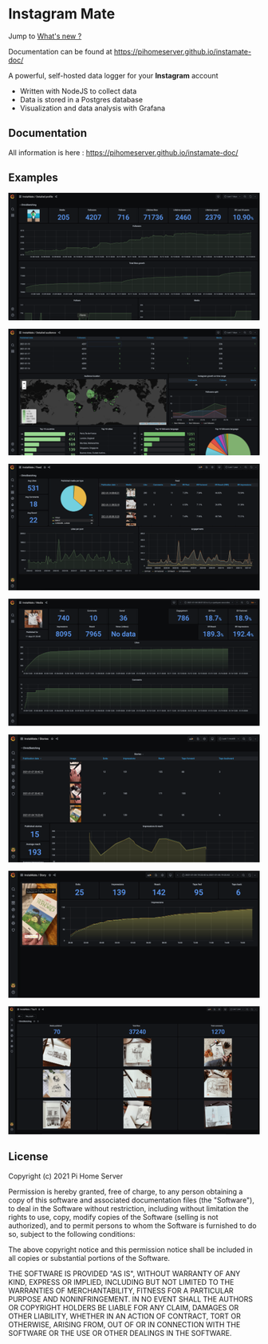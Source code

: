 Instagram Mate
=======================

Jump to [What's new ?](https://github.com/pihomeserver/instamate/blob/master/CHANGELOG.md)

Documentation can be found at https://pihomeserver.github.io/instamate-doc/

A powerful, self-hosted data logger for your **Instagram** account

* Written with NodeJS to collect data
* Data is stored in a Postgres database
* Visualization and data analysis with Grafana


Documentation
-------
All information is here : https://pihomeserver.github.io/instamate-doc/

Examples
-------
![Detailed profile](https://raw.githubusercontent.com/pihomeserver/instamate/main/public/screenshots/Dashboard%20-%20Detailed%20profile.png)

![Detailed audience](https://raw.githubusercontent.com/pihomeserver/instamate/main/public/screenshots/Dashboard%20-%20Detailed%20audience.png)

![Feed](https://raw.githubusercontent.com/pihomeserver/instamate/main/public/screenshots/Dashboard%20-%20Feed.png)

![Media details](https://raw.githubusercontent.com/pihomeserver/instamate/main/public/screenshots/Dashboard%20-%20Media.png)

![Stories](https://raw.githubusercontent.com/pihomeserver/instamate/main/public/screenshots/Dashboard%20-%20Stories.png)

![Story details](https://raw.githubusercontent.com/pihomeserver/instamate/main/public/screenshots/Dashboard%20-%20Story.png)

![Top 9](https://raw.githubusercontent.com/pihomeserver/instamate/main/public/screenshots/Dashboard%20-%20Top%209.png)

License
-------

Copyright (c) 2021 Pi Home Server

Permission is hereby granted, free of charge, to any person obtaining a copy of this software and associated documentation files (the "Software"), to deal in the Software without restriction, including without limitation the rights to use, copy, modify copies of the Software (selling is not authorized), and to permit persons to whom the Software is furnished to do so, subject to the following conditions:

The above copyright notice and this permission notice shall be included in all copies or substantial portions of the Software.

THE SOFTWARE IS PROVIDED "AS IS", WITHOUT WARRANTY OF ANY KIND, EXPRESS OR IMPLIED, INCLUDING BUT NOT LIMITED TO THE WARRANTIES OF MERCHANTABILITY, FITNESS FOR A PARTICULAR PURPOSE AND NONINFRINGEMENT. IN NO EVENT SHALL THE AUTHORS OR COPYRIGHT HOLDERS BE LIABLE FOR ANY CLAIM, DAMAGES OR OTHER LIABILITY, WHETHER IN AN ACTION OF CONTRACT, TORT OR OTHERWISE, ARISING FROM, OUT OF OR IN CONNECTION WITH THE SOFTWARE OR THE USE OR OTHER DEALINGS IN THE SOFTWARE.
